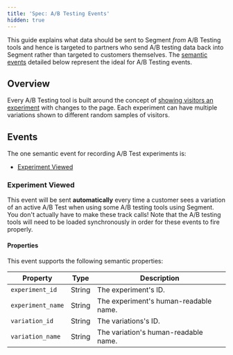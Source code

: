 ```yaml
---
title: 'Spec: A/B Testing Events'
hidden: true
---
```


This guide explains what data should be sent to Segment *from* A/B Testing tools and hence is targeted to partners who send A/B testing data back into Segment rather than targeted to customers themselves. The [semantic events](/docs/connections/spec/semantic) detailed below represent the ideal for A/B Testing events.

## Overview

Every A/B Testing tool is built around the concept of [showing visitors an experiment](#experiment-viewed) with changes to the page. Each experiment can have multiple variations shown to different random samples of visitors.

## Events

The one semantic event for recording A/B Test experiments is:

* [Experiment Viewed](#experiment-viewed)

### Experiment Viewed

This event will be sent **automatically** every time a customer sees a variation of an active A/B Test when using some A/B testing tools using Segment. You don't actually have to make these track calls! Note that the A/B testing tools will need to be loaded synchronously in order for these events to fire properly.

#### Properties

This event supports the following semantic properties:

Property          | Type   | Description
--------          | ----   | -----------
`experiment_id`   | String | The experiment's ID.
`experiment_name` | String | The experiment's human-readable name.
`variation_id`    | String | The variations's ID.
`variation_name`  | String | The variation's human-readable name.
